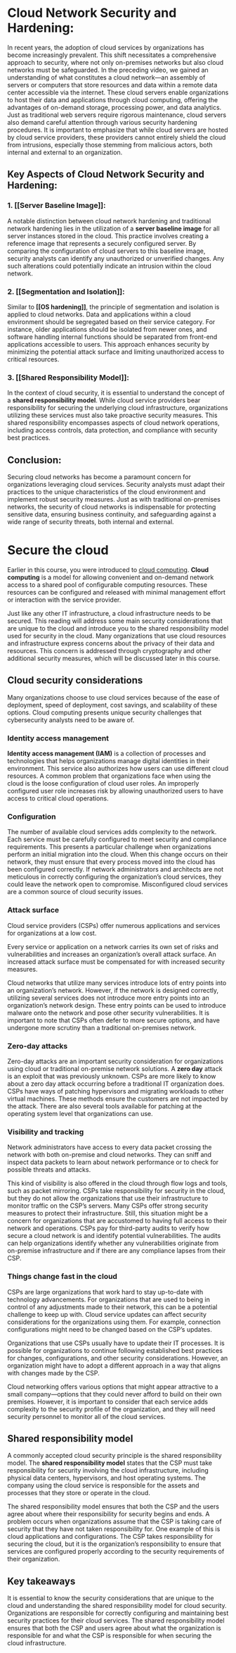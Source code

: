 # Cloud Network Security and Hardening:

In recent years, the adoption of cloud services by organizations has become increasingly prevalent. This shift necessitates a comprehensive approach to security, where not only on-premises networks but also cloud networks must be safeguarded. In the preceding video, we gained an understanding of what constitutes a cloud network—an assembly of servers or computers that store resources and data within a remote data center accessible via the internet. These cloud servers enable organizations to host their data and applications through cloud computing, offering the advantages of on-demand storage, processing power, and data analytics. Just as traditional web servers require rigorous maintenance, cloud servers also demand careful attention through various security hardening procedures. It is important to emphasize that while cloud servers are hosted by cloud service providers, these providers cannot entirely shield the cloud from intrusions, especially those stemming from malicious actors, both internal and external to an organization.

## Key Aspects of Cloud Network Security and Hardening:

### 1. [[Server Baseline Image]]:
A notable distinction between cloud network hardening and traditional network hardening lies in the utilization of a **server baseline image** for all server instances stored in the cloud. This practice involves creating a reference image that represents a securely configured server. By comparing the configuration of cloud servers to this baseline image, security analysts can identify any unauthorized or unverified changes. Any such alterations could potentially indicate an intrusion within the cloud network.
### 2. [[Segmentation and Isolation]]:
Similar to **[[OS hardening]]**, the principle of segmentation and isolation is applied to cloud networks. Data and applications within a cloud environment should be segregated based on their service category. For instance, older applications should be isolated from newer ones, and software handling internal functions should be separated from front-end applications accessible to users. This approach enhances security by minimizing the potential attack surface and limiting unauthorized access to critical resources.
### 3. [[Shared Responsibility Model]]:
In the context of cloud security, it is essential to understand the concept of a **shared responsibility model**. While cloud service providers bear responsibility for securing the underlying cloud infrastructure, organizations utilizing these services must also take proactive security measures. This shared responsibility encompasses aspects of cloud network operations, including access controls, data protection, and compliance with security best practices.

## Conclusion:

Securing cloud networks has become a paramount concern for organizations leveraging cloud services. Security analysts must adapt their practices to the unique characteristics of the cloud environment and implement robust security measures. Just as with traditional on-premises networks, the security of cloud networks is indispensable for protecting sensitive data, ensuring business continuity, and safeguarding against a wide range of security threats, both internal and external.

# Secure the cloud

Earlier in this course, you were introduced to [cloud computing](https://www.coursera.org/learn/networks-and-network-security/lecture/BGlnq/cloud-networks). **Cloud computing** is a model for allowing convenient and on-demand network access to a shared pool of configurable computing resources. These resources can be configured and released with minimal management effort or interaction with the service provider. 

Just like any other IT infrastructure, a cloud infrastructure needs to be secured. This reading will address some main security considerations that are unique to the cloud and introduce you to the shared responsibility model used for security in the cloud. Many organizations that use cloud resources and infrastructure express concerns about the privacy of their data and resources. This concern is addressed through cryptography and other additional security measures, which will be discussed later in this course.

## Cloud security considerations

Many organizations choose to use cloud services because of the ease of deployment, speed of deployment, cost savings, and scalability of these options. Cloud computing presents unique security challenges that cybersecurity analysts need to be aware of. 

### Identity access management

**Identity access management (IAM)** is a collection of processes and technologies that helps organizations manage digital identities in their environment. This service also authorizes how users can use different cloud resources. A common problem that organizations face when using the cloud is the loose configuration of cloud user roles. An improperly configured user role increases risk by allowing unauthorized users to have access to critical cloud operations. 

### Configuration

The number of available cloud services adds complexity to the network. Each service must be carefully configured to meet security and compliance requirements. This presents a particular challenge when organizations perform an initial migration into the cloud. When this change occurs on their network, they must ensure that every process moved into the cloud has been configured correctly. If network administrators and architects are not meticulous in correctly configuring the organization’s cloud services, they could leave the network open to compromise. Misconfigured cloud services are a common source of cloud security issues. 

### Attack surface 

Cloud service providers (CSPs) offer numerous applications and services for organizations at a low cost. 

Every service or application on a network carries its own set of risks and vulnerabilities and increases an organization’s overall attack surface. An increased attack surface must be compensated for with increased security measures.

Cloud networks that utilize many services introduce lots of entry points into an organization’s network. However, if the network is designed correctly, utilizing several services does not introduce more entry points into an organization’s network design. These entry points can be used to introduce malware onto the network and pose other security vulnerabilities. It is important to note that CSPs often defer to more secure options, and have undergone more scrutiny than a traditional on-premises network. 

### Zero-day attacks

Zero-day attacks are an important security consideration for organizations using cloud or traditional on-premise network solutions. A **zero day** attack is an exploit that was previously unknown. CSPs are more likely to know about a zero day attack occurring before a traditional IT organization does. CSPs have ways of patching hypervisors and migrating workloads to other virtual machines. These methods ensure the customers are not impacted by the attack. There are also several tools available for patching at the operating system level that organizations can use.

### Visibility and tracking 

Network administrators have access to every data packet crossing the network with both on-premise and cloud networks. They can sniff and inspect data packets to learn about network performance or to check for possible threats and attacks.

This kind of visibility is also offered in the cloud through flow logs and tools, such as packet mirroring. CSPs take responsibility for security in the cloud, but they do not allow the organizations that use their infrastructure to monitor traffic on the CSP’s servers. Many CSPs offer strong security measures to protect their infrastructure. Still, this situation might be a concern for organizations that are accustomed to having full access to their network and operations. CSPs pay for third-party audits to verify how secure a cloud network is and identify potential vulnerabilities. The audits can help organizations identify whether any vulnerabilities originate from on-premise infrastructure and if there are any compliance lapses from their CSP.

### Things change fast in the cloud

CSPs are large organizations that work hard to stay up-to-date with technology advancements. For organizations that are used to being in control of any adjustments made to their network, this can be a potential challenge to keep up with. Cloud service updates can affect security considerations for the organizations using them. For example, connection configurations might need to be changed based on the CSP’s updates. 

Organizations that use CSPs usually have to update their IT processes. It is possible for organizations to continue following established best practices for changes, configurations, and other security considerations. However, an organization might have to adopt a different approach in a way that aligns with changes made by the CSP. 

Cloud networking offers various options that might appear attractive to a small company—options that they could never afford to build on their own premises. However, it is important to consider that each service adds complexity to the security profile of the organization, and they will need security personnel to monitor all of the cloud services. 

## Shared responsibility model

A commonly accepted cloud security principle is the shared responsibility model. The **shared responsibility model** states that the CSP must take responsibility for security involving the cloud infrastructure, including physical data centers, hypervisors, and host operating systems. The company using the cloud service is responsible for the assets and processes that they store or operate in the cloud.

The shared responsibility model ensures that both the CSP and the users agree about where their responsibility for security begins and ends. A problem occurs when organizations assume that the CSP is taking care of security that they have not taken responsibility for. One example of this is cloud applications and configurations. The CSP takes responsibility for securing the cloud, but it is the organization’s responsibility to ensure that services are configured properly according to the security requirements of their organization. 

## Key takeaways

It is essential to know the security considerations that are unique to the cloud and understanding the shared responsibility model for cloud security. Organizations are responsible for correctly configuring and maintaining best security practices for their cloud services. The shared responsibility model ensures that both the CSP and users agree about what the organization is responsible for and what the CSP is responsible for when securing the cloud infrastructure.